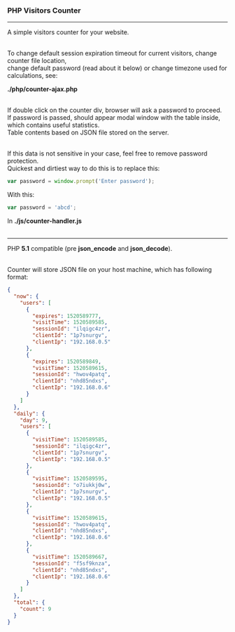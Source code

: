 ### PHP Visitors Counter
***
A simple visitors counter for your website.<br /><br />

To change default session expiration timeout for current visitors, change counter file location,<br />
change default password (read about it below) or change timezone used for calculations, see:<br />

**./php/counter-ajax.php**<br /><br />

If double click on the counter div, browser will ask a password to proceed.<br />
If password is passed, should appear modal window with the table inside, which contains useful statistics.<br />
Table contents based on JSON file stored on the server.<br /><br />

If this data is not sensitive in your case, feel free to remove password protection.<br />
Quickest and dirtiest way to do this is to replace this:

```js
var password = window.prompt('Enter password');
```

With this:

```js
var password = 'abcd';
```

In **./js/counter-handler.js**<br /><br />

***
PHP **5.1** compatible (pre **json_encode** and **json_decode**).<br /><br />

Counter will store JSON file on your host machine, which has following format:<br />
```json
{
  "now": {
    "users": [
      {
        "expires": 1520589777,
        "visitTime": 1520589585,
        "sessionId": "ilqigc4zr",
        "clientId": "1p7snurgv",
        "clientIp": "192.168.0.5"
      },
      {
        "expires": 1520589849,
        "visitTime": 1520589615,
        "sessionId": "hwov4patq",
        "clientId": "nhd85ndxs",
        "clientIp": "192.168.0.6"
      }
    ]
  },
  "daily": {
    "day": 9,
    "users": [
      {
        "visitTime": 1520589585,
        "sessionId": "ilqigc4zr",
        "clientId": "1p7snurgv",
        "clientIp": "192.168.0.5"
      },
      {
        "visitTime": 1520589595,
        "sessionId": "o7iukkj0w",
        "clientId": "1p7snurgv",
        "clientIp": "192.168.0.5"
      },
      {
        "visitTime": 1520589615,
        "sessionId": "hwov4patq",
        "clientId": "nhd85ndxs",
        "clientIp": "192.168.0.6"
      },
      {
        "visitTime": 1520589667,
        "sessionId": "f5sf9knza",
        "clientId": "nhd85ndxs",
        "clientIp": "192.168.0.6"
      }
    ]
  },
  "total": {
    "count": 9
  }
}
```
